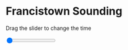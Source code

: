 <h1>Francistown Sounding</h1>
<p>Drag the slider to change the time</p>

<div class="slidecontainer">
<input oninput='setImage(this)' class="slider" type="range" min="0" max="7" value="0" step="1" />
<img id='img'/>
</div>

<script>
var img = document.getElementById('img');
var img_array = ['/assets/images/skwt/skd_francistown_wrfout_d01_2020-07-07_12:00:00.png',
'/assets/images/skwt/skd_francistown_wrfout_d01_2020-07-07_18:00:00.png',
'/assets/images/skwt/skd_francistown_wrfout_d01_2020-07-08_00:00:00.png',
'/assets/images/skwt/skd_francistown_wrfout_d01_2020-07-08_06:00:00.png',
'/assets/images/skwt/skd_francistown_wrfout_d01_2020-07-08_12:00:00.png',
'/assets/images/skwt/skd_francistown_wrfout_d01_2020-07-08_18:00:00.png',
'/assets/images/skwt/skd_francistown_wrfout_d01_2020-07-09_00:00:00.png',];
function setImage(obj)
{
        var value = obj.value;
        img.src = img_array[value];

}
</script>
